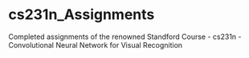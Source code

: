 # cs231n_Assignments
Completed assignments of the renowned Standford Course - cs231n - Convolutional Neural Network for Visual Recognition
